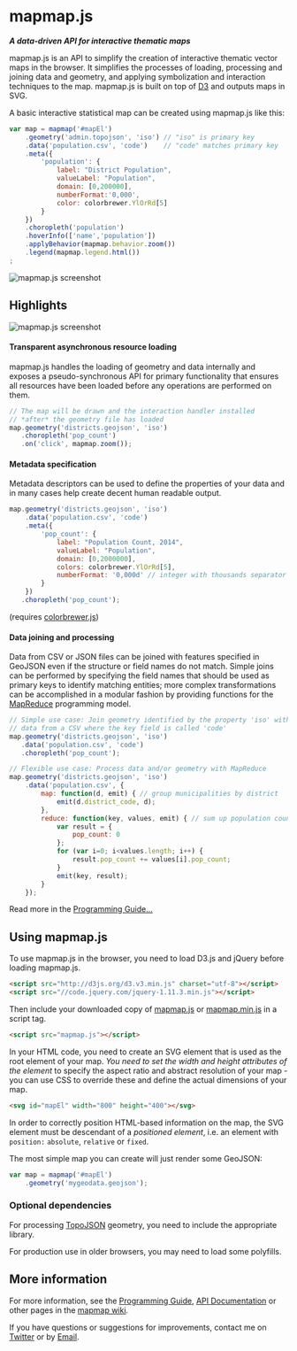 # mapmap.js

***A data-driven API for interactive thematic maps***

mapmap.js is an API to simplify the creation of interactive thematic 
vector maps in the browser. It simplifies the processes of loading, 
processing and joining data and geometry, and applying symbolization and 
interaction techniques to the map. mapmap.js is built on top of 
[D3](https://github.com/mbostock/d3) and outputs maps in SVG. 

A basic interactive statistical map can be created using mapmap.js like 
this: 


```js
var map = mapmap('#mapEl')
	.geometry('admin.topojson', 'iso') // "iso" is primary key
	.data('population.csv', 'code')    // "code" matches primary key
	.meta({
		'population': {
            label: "District Population",
            valueLabel: "Population",
            domain: [0,200000],
            numberFormat:'0,000',
            color: colorbrewer.YlOrRd[5]
        }
	})
	.choropleth('population')
	.hoverInfo(['name','population'])
	.applyBehavior(mapmap.behavior.zoom())
    .legend(mapmap.legend.html())
;
```

![mapmap.js screenshot](https://raw.githubusercontent.com/floledermann/mapmap.js/master/mapmap.png)

## Highlights

![mapmap.js screenshot](https://raw.githubusercontent.com/floledermann/mapmap.js/master/mapmap-examples.png)

#### Transparent asynchronous resource loading

mapmap.js handles the loading of geometry and data internally and 
exposes a pseudo-synchronous API for primary functionality that ensures 
all resources have been loaded before any operations are performed on 
them. 


```js
// The map will be drawn and the interaction handler installed
// *after* the geometry file has loaded
map.geometry('districts.geojson', 'iso')
   .choropleth('pop_count')
   .on('click', mapmap.zoom());
```

#### Metadata specification

Metadata descriptors can be used to define the properties of your data 
and in many cases help create decent human readable output. 


```js
map.geometry('districts.geojson', 'iso')
	.data('population.csv', 'code')
	.meta({
		'pop_count': {
            label: "Population Count, 2014",
            valueLabel: "Population",
            domain: [0,2000000],
            colors: colorbrewer.YlOrRd[5], 
            numberFormat: '0,000d' // integer with thousands separator
        }
	})
   .choropleth('pop_count');
```

(requires [colorbrewer.js](https://github.com/mbostock/d3/tree/master/lib/colorbrewer))


#### Data joining and processing

Data from CSV or JSON files can be joined with features specified in 
GeoJSON even if the structure or field names do not match. Simple joins 
can be performed by specifying the field names that should be used as 
primary keys to identify matching entities; more complex transformations 
can be accomplished in a modular fashion by providing functions for the 
[MapReduce](https://github.com/floledermann/mapmap.js/wiki/Programming-Guide#data-processing-with-mapreduce)
programming model. 

```js
// Simple use case: Join geometry identified by the property 'iso' with
// data from a CSV where the key field is called 'code'
map.geometry('districts.geojson', 'iso')
   .data('population.csv', 'code')
   .choropleth('pop_count');
```

```js
// Flexible use case: Process data and/or geometry with MapReduce
map.geometry('districts.geojson', 'iso')
    .data('population.csv', {
        map: function(d, emit) { // group municipalities by district
            emit(d.district_code, d);
        },
        reduce: function(key, values, emit) { // sum up population count
            var result = {
                pop_count: 0
            };
            for (var i=0; i<values.length; i++) {
                result.pop_count += values[i].pop_count;
            }
            emit(key, result);
        }
    });
```

Read more in the [Programming Guide...](https://github.com/floledermann/mapmap.js/wiki/Programming-Guide)

## Using mapmap.js

To use mapmap.js in the browser, you need to load D3.js and jQuery before loading mapmap.js.

```html
<script src="http://d3js.org/d3.v3.min.js" charset="utf-8"></script>
<script src="//code.jquery.com/jquery-1.11.3.min.js"></script>
``` 

Then include your downloaded copy of
[mapmap.js](https://raw.githubusercontent.com/floledermann/mapmap.js/master/mapmap.js) 
or
[mapmap.min.js](https://raw.githubusercontent.com/floledermann/mapmap.js/master/mapmap.min.js) 
in a script tag.

```html
<script src="mapmap.js"></script>
``` 

In your HTML code, you need to create an SVG element that is used as the root element of your map.
*You need to set the width and height attributes of the element* to specify the aspect ratio and
abstract resolution of your map - you can use CSS to override these and define the actual dimensions
of your map.

```html
<svg id="mapEl" width="800" height="400"></svg>
```

In order to correctly position HTML-based information on the map, the SVG element must be
descendant of a *positioned element*, i.e. an element with `position:` `absolute`, `relative` or `fixed`.

The most simple map you can create will just render some GeoJSON:

```js
var map = mapmap('#mapEl')
    .geometry('mygeodata.geojson');
```

### Optional dependencies

For processing [TopoJSON](https://github.com/mbostock/topojson) geometry, you need to 
include the appropriate library. 

For production use in older browsers, you may need to load some 
polyfills. 

## More information 

For more information, see the
[Programming Guide](https://github.com/floledermann/mapmap.js/wiki/Programming-Guide),
[API Documentation](https://github.com/floledermann/mapmap.js/wiki/API-Documentation)
or other pages in the [mapmap wiki](https://github.com/floledermann/mapmap.js/wiki).

If you have questions or suggestions for improvements, contact me on [Twitter](http://twitter.com/floledermann) or by [Email](mailto:florian.ledermann@tuwien.ac.at).